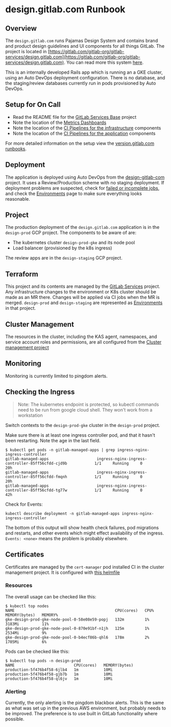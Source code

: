 # design.gitlab.com Runbook

## Overview

The `design.gitlab.com` runs Pajamas Design System and contains brand and product design guidelines and UI components for all things GitLab. The project is located in [https://gitlab.com/gitlab-org/gitlab-services/design.gitlab.com](https://gitlab.com/gitlab-org/gitlab-services/design.gitlab.com). You can read more this system [here](https://about.gitlab.com/handbook/engineering/ux/pajamas-design-system/).

This is an internally developed Rails app which is running an a GKE cluster, using an Auto DevOps deployment configuration. There is no database, and the staging/review databases currently run in pods provisioned by Auto DevOps.

## Setup for On Call

- Read the README file for the [GitLab Services Base](https://ops.gitlab.net/gitlab-com/services-base) project
- Note the location of the [Metrics Dashboards](https://gitlab.com/gitlab-org/gitlab-services/design.gitlab.com/-/metrics?environment=269942)
- Note the location of the [CI Pipelines for the infrastructure](https://gitlab.com/gitlab-org/gitlab-services/design.gitlab.com) components
- Note the location of the [CI Pipelines for the application](https://gitlab.com/gitlab-org/gitlab-services/design.gitlab.com/-/pipelines) components

For more detailed information on the setup view the [version.gitlab.com runbooks](../version/version-gitlab-com.md).

## Deployment

The application is deployed using Auto DevOps from the [design-gitlab-com](https://gitlab.com/gitlab-org/gitlab-services/design-gitlab-com/) project. It uses a Review/Production scheme with no staging deployment. If deployment problems are suspected, check for [failed or incomplete jobs](https://gitlab.com/gitlab-org/gitlab-services/design-gitlab-com/pipelines), and check the [Environments](https://gitlab.com/gitlab-org/gitlab-services/design-gitlab-com/environments) page to make sure everything looks reasonable.

## Project

The production deployment of the `design.gitlab.com` application is in the `design-prod` GCP project. The components to be aware of are:

- The kubernetes cluster `design-prod-gke` and its node pool
- Load balancer (provisioned by the k8s ingress)

The review apps are in the `design-staging` GCP project.

## Terraform

This project and its contents are managed by the [GitLab Services](https://gitlab.com/gitlab-com/gl-infra/gitlab-services) project.  Any infrastructure changes to the environment or K8s cluster should be made as an MR there.  Changes will be applied via CI jobs when the MR is merged.  `design-prod` and `design-staging` are represented as [Environments](https://gitlab.com/gitlab-com/gl-infra/gitlab-services/environments) in that project.

## Cluster Management

The resources in the cluster, including the KAS agent, namespaces, and service account roles and permissions, are all configured from the [Cluster management project](https://gitlab.com/gitlab-org/gitlab-services/cluster-management)

## Monitoring

Monitoring is currently limited to pingdom alerts.

## Checking the Ingress

> Note: The kubernetes endpoint is protected, so kubectl commands need to be run from google cloud shell. They won't work from a workstation

Switch contexts to the `design-prod-gke` cluster in the `design-prod` project.

Make sure there is at least one ingress controller pod, and that it hasn't been restarting. Note the age in the last field.

```shell
$ kubectl get pods -n gitlab-managed-apps | grep ingress-nginx-ingress-controller
gitlab-managed-apps                     ingress-nginx-ingress-controller-85ff56cfdd-cjd9b            1/1     Running     0          20h
gitlab-managed-apps                     ingress-nginx-ingress-controller-85ff56cfdd-fmqnh            1/1     Running     0          20h
gitlab-managed-apps                     ingress-nginx-ingress-controller-85ff56cfdd-tg77w            1/1     Running     0          42h
```

Check for Events:

```shell
kubectl describe deployment -n gitlab-managed-apps ingress-nginx-ingress-controller
```

 The bottom of this output will show health check failures, pod migrations and restarts, and other events which might effect availability of the ingress. `Events: <none>` means the problem is probably elsewhere.

## Certificates

Certificates are managed by the `cert-manager` pod installed CI in the cluster management project.  It is configured with [this helmfile](https://gitlab.com/gitlab-org/gitlab-services/cluster-management/-/blob/main/helmfile.yaml)

### Resources

The overall usage can be checked like this:

```shell
$ kubectl top nodes
NAME                                            CPU(cores)   CPU%   MEMORY(bytes)   MEMORY%
gke-design-prod-gke-node-pool-0-58e08e59-popj   132m         1%     3183Mi          11%
gke-design-prod-gke-node-pool-0-870e91bf-n1jh   125m         1%     2534Mi          9%
gke-design-prod-gke-node-pool-0-b4ecf86b-qhl6   178m         2%     1705Mi          6%
```

Pods can be checked like this:

```shell
$ kubectl top pods -n design-prod
NAME                          CPU(cores)   MEMORY(bytes)
production-5f476b4f58-6jlb4   1m           10Mi
production-5f476b4f58-gjb7b   1m           10Mi
production-5f476b4f58-ql6jv   1m           10Mi
```

### Alerting

Currently, the only alerting is the pingdom blackbox alerts.  This is the same as what was set up in the previous AWS environment, but probably needs to be improved.  The preference is to use built in GitLab functionality where possible.

